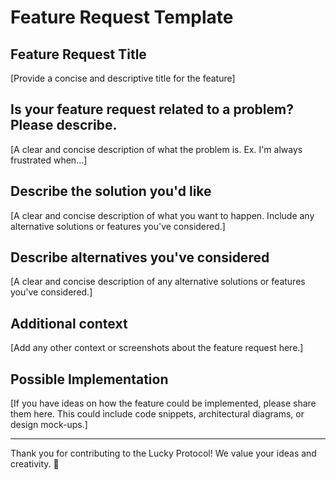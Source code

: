 # Feature Request Template

## Feature Request Title
[Provide a concise and descriptive title for the feature]

## Is your feature request related to a problem? Please describe.
[A clear and concise description of what the problem is. Ex. I'm always frustrated when...]

## Describe the solution you'd like
[A clear and concise description of what you want to happen. Include any alternative solutions or features you've considered.]

## Describe alternatives you've considered
[A clear and concise description of any alternative solutions or features you've considered.]

## Additional context
[Add any other context or screenshots about the feature request here.]

## Possible Implementation
[If you have ideas on how the feature could be implemented, please share them here. This could include code snippets, architectural diagrams, or design mock-ups.]

---

Thank you for contributing to the Lucky Protocol! We value your ideas and creativity. 🚀
